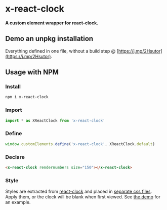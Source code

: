 # x-react-clock

**A custom element wrapper for react-clock.**

## Demo an unpkg installation

Everything defined in one file, without a build step @ [https://j.mp/2Hsutor](https://j.mp/2Hsutor).

## Usage with NPM

### Install

```bash
npm i x-react-clock
```

### Import

```javascript
import * as XReactClock from 'x-react-clock'
```

### Define
```javascript
window.customElements.define('x-react-clock', XReactClock.default)
```

### Declare

```html
<x-react-clock rendernumbers size="150"></x-react-clock>
```

### Style

Styles are extracted from [react-clock](https://www.npmjs.com/package/react-clock) and placed in [separate css files](https://github.com/kherrick/x-react-clock/blob/master/lib/es/x-react-clock.css). Apply them, or the clock will be blank when first viewed. See [the demo](https://j.mp/2Hsutor) for an example.